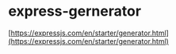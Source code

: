# express-gernerator

[https://expressjs.com/en/starter/generator.html](https://expressjs.com/en/starter/generator.html)

